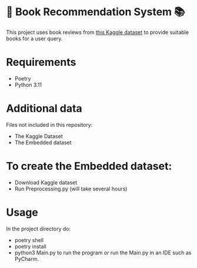 # :book: Book Recommendation System :books:

This project uses book reviews from [this Kaggle dataset](https://www.kaggle.com/datasets/mohamedbakhet/amazon-books-reviews) to provide suitable books for a user query.

 
# Requirements
- Poetry
- Python 3.11

# Additional data
Files not included in this repository:
- The Kaggle Dataset
- The Embedded dataset

# To create the Embedded dataset:
- Download Kaggle dataset
- Run Preprocessing.py (will take several hours)

# Usage
In the project directory do:
- poetry shell
- poetry install
- python3 Main.py to run the program *or* run the Main.py in an IDE such as PyCharm.